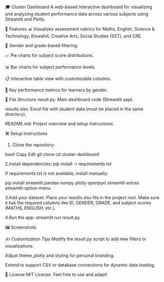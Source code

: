 🎓 Cluster Dashboard
A web-based interactive dashboard for visualizing and analyzing student performance data across various subjects using Streamlit and Plotly.

🚀 Features
📊 Visualizes assessment rubrics for Maths, English, Science & Technology, Kiswahili, Creative Arts, Social Studies (SST), and CRE.

🧍 Gender and grade-based filtering.

📈 Pie charts for subject score distributions.

📊 Bar charts for subject performance levels.

📋 Interactive table view with customizable columns.

🧮 Key performance metrics for learners by gender.

📁 File Structure
result.py: Main dashboard code (Streamlit app).

results.xlsx: Excel file with student data (must be placed in the same directory).

README.md: Project overview and setup instructions.

🛠️ Setup Instructions
1. Clone the repository:

bash
Copy
Edit
git clone <your-repo-url>
cd cluster-dashboard

2.Install dependencies:
pip install -r requirements.txt

If requirements.txt is not available, install manually:

pip install streamlit pandas numpy plotly openpyxl streamlit-extras streamlit-option-menu

3.Add your dataset:
Place your results.xlsx file in the project root. Make sure it has the required columns like ID, GENDER, GRADE, and subject scores (MATHS, ENGLISH, etc.).

4.Run the app:
streamlit run result.py

🖼️ Screenshots

✍️ Customization Tips
Modify the result.py script to add new filters or visualizations.

Adjust theme_plotly and styling for personal branding.

Extend to support CSV or database connections for dynamic data loading.

📄 License
MIT License. Feel free to use and adapt!
